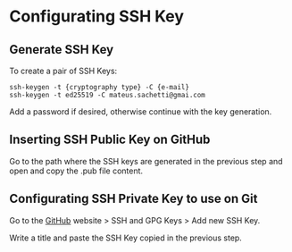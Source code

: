 # Configurating SSH Key

## Generate SSH Key

To create a pair of SSH Keys:

    ssh-keygen -t {cryptography type} -C {e-mail}
    ssh-keygen -t ed25519 -C mateus.sachetti@gmai.com

Add a password if desired, otherwise continue with the key generation.

## Inserting SSH Public Key on GitHub

Go to the path where the SSH keys are generated in the previous step and open and copy the .pub file content.

## Configurating SSH Private Key to use on Git

Go to the [GitHub](https://github.com/) website > SSH and GPG Keys > Add new SSH Key.

Write a title and paste the SSH Key copied in the previous step.
